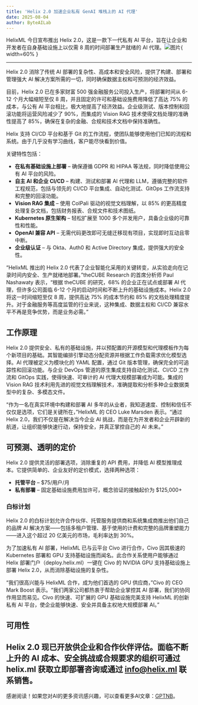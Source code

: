 ```yaml
---
title: 'Helix 2.0 加速企业私有 GenAI 堆栈上的 AI 代理'
date: 2025-08-04
author: ByteAILab
---
```


HelixML 今日宣布推出 Helix 2.0，这是一款下一代私有 AI 平台，旨在让企业和开发者在自身基础设施上以仅需 8 周的时间部署生产就绪的 AI 代理。![图片](https://ai-techpark.com/wp-content/uploads/Helix-2.0-Gives.jpg){ width=60% }

---
Helix 2.0 消除了传统 AI 部署的复杂性、高成本和安全风险，提供了构建、部署和管理强大 AI 解决方案所需的一切，同时确保数据主权和可预测的经济效益。

目前，Helix 2.0 已在多家财富 500 强金融服务公司投入生产，将部署时间从 6-12 个月大幅缩短至仅 8 周，并且固定的许可和基础设施费用降低了高达 75% 的成本，与公有 AI 平台相比，极大地提高了经济效益。企业级测试、版本控制和回滚功能将运营风险减少了 90%，而集成的 Vision RAG 技术使得文档处理的准确性提高了 85%，确保在复杂的金融、合规和技术文档中保持准确性。

Helix 支持 CI/CD 平台和基于 Git 的工作流程，使团队能够使用他们已知的流程和系统。由于几乎没有学习曲线，客户能尽快看到价值。

关键特性包括：

- **在私有基础设施上部署** – 确保遵循 GDPR 和 HIPAA 等法规，同时降低使用公有 AI 平台的风险。
- **自主 AI 和企业 CI/CD** – 构建、测试和部署 AI 代理和 LLM，遵循完整的软件工程规范，包括与领先的 CI/CD 平台集成、自动化测试、GitOps 工作流支持和完整的回滚功能。
- **Vision RAG 集成** – 使用 ColPali 驱动的视觉文档理解，以 85% 的更高精度处理复杂文档，包括财务报表、合规文件和技术图纸。
- **Kubernetes 原生架构** – 轻松扩展至 1000 多个并发用户，具备企业级的可靠性和性能。
- **OpenAI 兼容 API** – 无需代码更改即可无缝迁移现有项目，实现即时互动且零中断。
- **企业级认证** – 与 Okta、Auth0 和 Active Directory 集成，提供强大的安全性。

“HelixML 推出的 Helix 2.0 代表了企业智能化采用的关键转变，从实验走向在记录时间内安全、生产就绪地部署。”theCUBE Research 的首席分析师 Paul Nashawaty 表示，“根据 theCUBE 的研究，68% 的企业正在试点或部署 AI 代理，但许多公司面临 6-12 个月的启动时间和不断上升的基础设施成本。Helix 2.0 将这一时间缩短至仅 8 周，提供高达 75% 的成本节约和 85% 的文档处理精度提升。对于金融服务等高度监管的行业来说，这种集成、数据主权和 CI/CD 兼容水平不再是竞争优势，而是业务必需。”

## 工作原理

Helix 2.0 提供安全、私有的基础设施，并以预配置的开源模型和代理模板作为每个新项目的基础。其智能编排引擎动态分配资源并根据工作负载需求优化模型选择。AI 代理被定义为模块化的 YAML 配置，通过 Git 版本管理，确保完全的可追踪性和回滚功能。与企业 DevOps 管道的原生集成支持自动化测试、CI/CD 工作流和 GitOps 实践，使得快速、可审计的 AI 代理大规模部署成为可能。集成的 Vision RAG 技术利用先进的视觉文档理解技术，准确提取和分析多种企业数据类型中的复杂、多模态文件。

“作为一名在真实环境中构建和部署 AI 多年的从业者，我知道速度、控制和信任不仅仅是选项，它们是关键所在，”HelixML 的 CEO Luke Marsden 表示。“通过 Helix 2.0，我们不仅是在解决当今企业 AI 挑战，而是在为开发者和企业开辟新的航道，让组织能够快速行动，保持安全，并真正掌控自己的 AI 未来。”

## 可预测、透明的定价

Helix 2.0 提供灵活的部署选项，消除重复的 API 费用，并降低 AI 模型推理成本。它提供简单的、企业友好的定价模式，选择两种选项：

- **托管平台** – $75/用户/月
- **私有部署** – 固定基础设施费用加许可，概念验证的接触起价为 $125,000+

### 白标计划

Helix 2.0 的白标计划允许合作伙伴、托管服务提供商和系统集成商推出他们自己的品牌 AI 解决方案——包括多租户管理、基于使用的计费和完整的品牌重塑能力——进入这个超过 20 亿美元的市场，毛利率达到 30%。

为了加速私有 AI 部署，HelixML 已与云平台 Civo 进行合作，Civo 因其极速的 Kubernetes 部署和 GPU 支持基础设施而闻名。此合作关系使用户能够通过 Helix 部署门户（deploy.helix.ml）一键在 Civo 的 NVIDIA GPU 支持基础设施上部署 Helix 2.0，从而消除基础设施的复杂性。

“我们很高兴能与 HelixML 合作，成为他们首选的 GPU 供应商，”Civo 的 CEO Mark Boost 表示。“我们两家公司都热衷于帮助企业掌控其 AI 部署，我们的协同作用显而易见。Civo 的快速、可扩展的 GPU 基础设施完美支持 HelixML 的创新私有 AI 平台，使企业能够快速、安全并具备主权地大规模部署 AI。”

## 可用性

Helix 2.0 现已开放供企业和合作伙伴评估。面临不断上升的 AI 成本、安全挑战或合规要求的组织可通过 helix.ml 获取立即部署咨询或通过 info@helix.ml 联系销售。
---
感谢阅读！如果您对AI的更多资讯感兴趣，可以查看更多AI文章：[GPTNB](https://gptnb.com)。